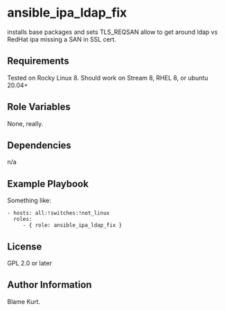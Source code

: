 ansible_ipa_ldap_fix
====================

installs base packages and sets TLS_REQSAN allow to get around ldap vs RedHat ipa missing a SAN in SSL cert.

Requirements
------------
Tested on Rocky Linux 8. Should work on Stream 8, RHEL 8, or ubuntu 20.04+

Role Variables
--------------

None, really.

Dependencies
------------

n/a

Example Playbook
----------------

Something like:

    - hosts: all:!switches:!not_linux
      roles:
         - { role: ansible_ipa_ldap_fix }

License
-------

GPL 2.0 or later

Author Information
------------------

Blame Kurt.

